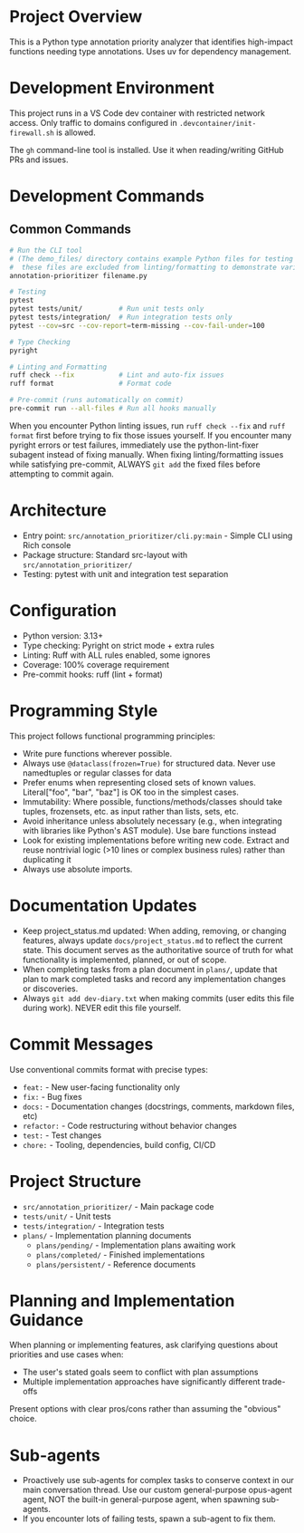 # Project Overview

This is a Python type annotation priority analyzer that identifies high-impact functions needing type annotations. Uses uv for dependency management.

# Development Environment

This project runs in a VS Code dev container with restricted network access. Only traffic to domains configured in `.devcontainer/init-firewall.sh` is allowed.

The `gh` command-line tool is installed. Use it when reading/writing GitHub PRs and issues.

# Development Commands

## Common Commands
```bash
# Run the CLI tool
# (The demo_files/ directory contains example Python files for testing the tool,
#  these files are excluded from linting/formatting to demonstrate various scenarios)
annotation-prioritizer filename.py

# Testing
pytest
pytest tests/unit/         # Run unit tests only
pytest tests/integration/  # Run integration tests only
pytest --cov=src --cov-report=term-missing --cov-fail-under=100

# Type Checking
pyright

# Linting and Formatting
ruff check --fix           # Lint and auto-fix issues
ruff format                # Format code

# Pre-commit (runs automatically on commit)
pre-commit run --all-files # Run all hooks manually
```

When you encounter Python linting issues, run `ruff check --fix` and `ruff format` first before trying to fix those issues yourself.
If you encounter many pyright errors or test failures, immediately use the python-lint-fixer subagent instead of fixing manually.
When fixing linting/formatting issues while satisfying pre-commit, ALWAYS `git add` the fixed files before attempting to commit again.

# Architecture

- Entry point: `src/annotation_prioritizer/cli.py:main` - Simple CLI using Rich console
- Package structure: Standard src-layout with `src/annotation_prioritizer/`
- Testing: pytest with unit and integration test separation

# Configuration

- Python version: 3.13+
- Type checking: Pyright on strict mode + extra rules
- Linting: Ruff with ALL rules enabled, some ignores
- Coverage: 100% coverage requirement
- Pre-commit hooks: ruff (lint + format)

# Programming Style

This project follows functional programming principles:

- Write pure functions wherever possible.
- Always use `@dataclass(frozen=True)` for structured data. Never use namedtuples or regular classes for data
- Prefer enums when representing closed sets of known values. Literal["foo", "bar", "baz"] is OK too in the simplest cases.
- Immutability: Where possible, functions/methods/classes should take tuples, frozensets, etc. as input rather than lists, sets, etc.
- Avoid inheritance unless absolutely necessary (e.g., when integrating with libraries like Python's AST module). Use bare functions instead
- Look for existing implementations before writing new code. Extract and reuse nontrivial logic (>10 lines or complex business rules) rather than duplicating it
- Always use absolute imports.

# Documentation Updates

- Keep project_status.md updated: When adding, removing, or changing features, always update `docs/project_status.md` to reflect the current state. This document serves as the authoritative source of truth for what functionality is implemented, planned, or out of scope.
- When completing tasks from a plan document in `plans/`, update that plan to mark completed tasks and record any implementation changes or discoveries.
- Always `git add dev-diary.txt` when making commits (user edits this file during work). NEVER edit this file yourself.

# Commit Messages

Use conventional commits format with precise types:
- `feat:` - New user-facing functionality only
- `fix:` - Bug fixes
- `docs:` - Documentation changes (docstrings, comments, markdown files, etc)
- `refactor:` - Code restructuring without behavior changes
- `test:` - Test changes
- `chore:` - Tooling, dependencies, build config, CI/CD

# Project Structure

- `src/annotation_prioritizer/` - Main package code
- `tests/unit/` - Unit tests
- `tests/integration/` - Integration tests
- `plans/` - Implementation planning documents
  - `plans/pending/` - Implementation plans awaiting work
  - `plans/completed/` - Finished implementations
  - `plans/persistent/` - Reference documents

# Planning and Implementation Guidance

When planning or implementing features, ask clarifying questions about priorities and use cases when:
- The user's stated goals seem to conflict with plan assumptions
- Multiple implementation approaches have significantly different trade-offs

Present options with clear pros/cons rather than assuming the "obvious" choice.

# Sub-agents

- Proactively use sub-agents for complex tasks to conserve context in our main conversation thread. Use our custom general-purpose opus-agent agent, NOT the built-in general-purpose agent, when spawning sub-agents.
- If you encounter lots of failing tests, spawn a sub-agent to fix them.
